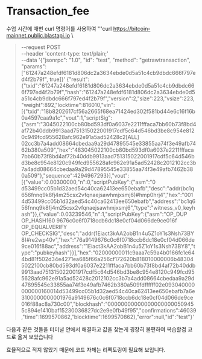 # Transaction_fee

수업 시간에 매번 curl 명령어를 사용하여
'''curl https://bitcoin-mainnet.public.blastapi.io \
> --request POST \
--header 'content-type: text/plain;' \
--data '{"jsonrpc": "1.0", "id": "test", "method": "getrawtransaction", "params": ["61247a248efdf6181d806dc2a3634ebde0d5a51c4cb9dbdc666f797ed4f2b79f", true]}'
{"result":{"txid":"61247a248efdf6181d806dc2a3634ebde0d5a51c4cb9dbdc666f797ed4f2b79f","hash":"61247a248efdf6181d806dc2a3634ebde0d5a51c4cb9dbdc666f797ed4f2b79f","version":2,"size":223,"vsize":223,"weight":892,"locktime":816010,"vin":[{"txid":"18b8202617cf56a2665f68ea71424ed302f581bd44e6c16f16b0a4597caa9a1c","vout":1,"scriptSig":{"asm":"3045022100cb80bd593df0a6037e2211fffaca7bb60b73f8bd4af72b40ddb9913aad751315022001917cdf5c64d546bd3be8c954e8120c949fcd955628afc962e91a5ad52428c2[ALL] 02cc3b7a4add08664cbedaa9a29d47895545e33855aa74f3e49afb7462b380a509","hex":"483045022100cb80bd593df0a6037e2211fffaca7bb60b73f8bd4af72b40ddb9913aad751315022001917cdf5c64d546bd3be8c954e8120c949fcd955628afc962e91a5ad52428c2012102cc3b7a4add08664cbedaa9a29d47895545e33855aa74f3e49afb7462b380a509"},"sequence":4294967293}],"vout":[{"value":0.00300000,"n":0,"scriptPubKey":{"asm":"0 d53499cc05b1d32aed54c40ca62413ee650ebafb","desc":"addr(bc1q656fnnq9k8fj4m25csx2vfqnaejsawhmjxsmj6)#hmp0hrj4","hex":"0014d53499cc05b1d32aed54c40ca62413ee650ebafb","address":"bc1q656fnnq9k8fj4m25csx2vfqnaejsawhmjxsmj6","type":"witness_v0_keyhash"}},{"value":0.03239546,"n":1,"scriptPubKey":{"asm":"OP_DUP OP_HASH160 9676c0c6f0718ccb6dc18e0cf04d066de9ce016f OP_EQUALVERIFY OP_CHECKSIG","desc":"addr(1Eiact3kAA2obB1n4u5Z1oY1s3Nsh73BY8)#re2wp40v","hex":"76a9149676c0c6f0718ccb6dc18e0cf04d066de9ce016f88ac","address":"1Eiact3kAA2obB1n4u5Z1oY1s3Nsh73BY8","type":"pubkeyhash"}}],"hex":"02000000011c9aaa7c59a4b0166fc1e644bd81f502d34e4271ea685f66a256cf172620b818010000006b483045022100cb80bd593df0a6037e2211fffaca7bb60b73f8bd4af72b40ddb9913aad751315022001917cdf5c64d546bd3be8c954e8120c949fcd955628afc962e91a5ad52428c2012102cc3b7a4add08664cbedaa9a29d47895545e33855aa74f3e49afb7462b380a509fdffffff02e093040000000000160014d53499cc05b1d32aed54c40ca62413ee650ebafb7a6e3100000000001976a9149676c0c6f0718ccb6dc18e0cf04d066de9ce016f88ac8a730c00","blockhash":"000000000000000000000509455c894e1410baf15230036827dc2e9e0fb49f95","confirmations":46039,"time":1699570862,"blocktime":1699570862},"error":null,"id":"test"}'
> 
다음과 같은 것들을 터미널 안에서 해결하고 값을 찾는게 굉장히 불편하여 복습할겸 코드로 옮겨 보았습니다 

효율적으로 적지 않았기 때문에 코드 자체는 리펙토링이 필요해 보입니다.